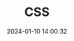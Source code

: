 ﻿---
title: CSS
categories:
- Front end
- HTML_CSS_JS_JQuery
tags:
- Front end
date: 2024-01-10 14:00:32
---

